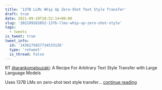 ```yaml
---
title: '137B LLMs Whip Up Zero-Shot Text Style Transfer'
draft: true
date: 2021-09-10T10:52:14+00:00
slug: '202109101052-137b-llms-whip-up-zero-shot-style'
tags:
  - tweets
is_tweet: true
tweet_info:
  id: '1436175657734533136'
  type: 'retweet'
  is_thread: False
---
```




RT [@arankomatsuzaki](https://x.com/arankomatsuzaki): A Recipe For Arbitrary Text Style Transfer with Large Language Models

Uses 137B LMs on zero-shot text style transfer… [continue reading](https://x.com/sytelus/status/1436175657734533136)
